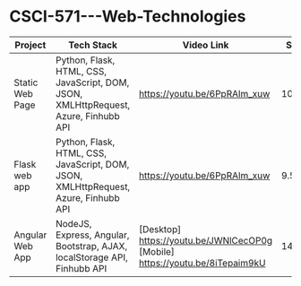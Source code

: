 # CSCI-571---Web-Technologies

Project  | Tech Stack | Video Link | Score | PDF
------------- | ------------- | ------------- | ------------- | -------------
Static Web Page | Python, Flask, HTML, CSS, JavaScript, DOM, JSON, XMLHttpRequest, Azure, Finhubb API | https://youtu.be/6PpRAlm_xuw | 10/10 | [HW3] 
Flask web app | Python, Flask, HTML, CSS, JavaScript, DOM, JSON, XMLHttpRequest, Azure, Finhubb API | https://youtu.be/6PpRAlm_xuw | 9.5/10 | [HW6]
Angular Web App | NodeJS, Express, Angular, Bootstrap, AJAX, localStorage API, Finhubb API | [Desktop] https://youtu.be/JWNlCecOP0g [Mobile]  https://youtu.be/8iTepaim9kU | 14.4/15 | [HW8]
